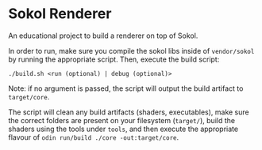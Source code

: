 # Sokol Renderer
An educational project to build a renderer on top of Sokol.

In order to run, make sure you compile the sokol libs inside of `vendor/sokol` by running the appropriate script. Then, execute the build script:

```
./build.sh <run (optional) | debug (optional)>
```
Note: if no argument is passed, the script will output the build artifact to `target/core`.

The script will clean any build artifacts (shaders, executables), make sure the correct folders are present on your filesystem (`target/`), build the shaders using the tools under `tools`, and then execute the appropriate flavour of `odin run/build ./core -out:target/core`.
